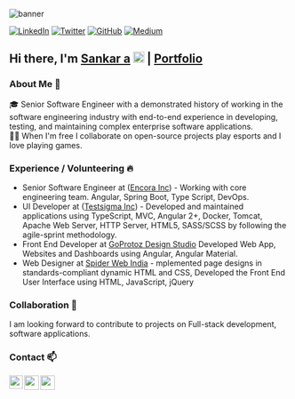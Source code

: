![banner](https://github.com/kiranmuddam/kiranmuddam/blob/master/0.jpeg)

[![LinkedIn](https://img.shields.io/badge/LinkedIn-kiranmuddam-blue?style=flat-square&logo=linkedin)](https://www.linkedin.com/in/sankar-s-892060130/)
[![Twitter](https://img.shields.io/twitter/follow/kiranbabumuddam?style=flat-square&logo=twitter)](https://twitter.com/sssankarsam)
[![GitHub](https://img.shields.io/badge/GitHub-kiranmuddam-lightgrey?style=flat-square&logo=github)](https://github.com/sankarsans)
[![Medium](https://img.shields.io/badge/Blog-https://blog.kiranmuddam.com-green?style=flat-square&logo=blog)](https://stackoverflow.com/users/12023432/sankar)

## Hi there, I'm  [Sankar a](https://sankarsans.github.io/sankar.github.io/)  <img src="https://github.com/TheDudeThatCode/TheDudeThatCode/blob/master/Assets/Hi.gif" width="20px"> | [Portfolio](https://sankarsans.github.io/sankar.github.io/)

### About Me 🚀

🎓 Senior Software Engineer with a demonstrated history of working in the software engineering industry with end-to-end experience in developing, testing, and maintaining complex enterprise software applications. <br>
👨‍💻 When I'm free I collaborate on open-source projects play esports and I love playing games.

### Experience / Volunteering 🔥

- Senior Software Engineer at ([Encora Inc](https://www.encora.com/)) - Working with core engineering team. Angular, Spring Boot, Type Script, DevOps.
- UI Developer at ([Testsigma Inc](https://testsigma.com/)) - Developed and maintained applications using TypeScript, MVC, Angular 2+, Docker, Tomcat, Apache Web Server, HTTP Server, HTML5, SASS/SCSS by following the agile-sprint methodology.
- Front End Developer at [GoProtoz Design Studio](https://www.goprotoz.com) Developed Web App, Websites and Dashboards using Angular, Angular Material.
- Web Designer at [Spider Web India](https://spiderwebindia.in) - mplemented page designs in standards-compliant dynamic HTML and CSS, Developed the Front End User Interface using HTML, JavaScript, jQuery


### Collaboration 👯

I am looking forward to contribute to projects on Full-stack development, software applications.

### Contact 📫

<a href="https://www.linkedin.com/in/sankar-s-892060130/">
  <img align="left" width="24px" src="https://cdn.jsdelivr.net/npm/simple-icons@v3/icons/linkedin.svg"  />
</a>
<a href="https://twitter.com/sssankarsam">
  <img align="left" width="26px" src="https://cdn.jsdelivr.net/npm/simple-icons@v3/icons/twitter.svg" />
</a>
<a href="mailto:sssankarsam@gmail.com">
  <img align="left" width="26px" src="https://cdn.jsdelivr.net/npm/simple-icons@v3/icons/gmail.svg" />
</a>

<br />


